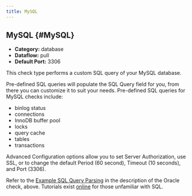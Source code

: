 ```yaml
---
title: MySQL
---
```


## MySQL {#MySQL}
 * **Category:** database
 * **Dataflow:** pull
 * **Default Port:** 3306

This check type performs a custom SQL query of your MySQL database.

Pre-defined SQL queries will populate the SQL Query field for you, from there you can customize it to suit your needs. Pre-defined SQL queries for MySQL checks include:
 * binlog status
 * connections
 * InnoDB buffer pool
 * locks
 * query cache
 * tables
 * transactions

Advanced Configuration options allow you to set Server Authorization, use SSL, or to change the default Period (60 second), Timeout (10 seconds), and Port (3306).

Refer to the [Example SQL Query Parsing](/circonus/integrations/check-types/oracle#ExampleSQLQueryParsing) in the description of the Oracle check, above. Tutorials exist [online](http://www.w3schools.com/sql/default.asp) for those unfamiliar with SQL.
